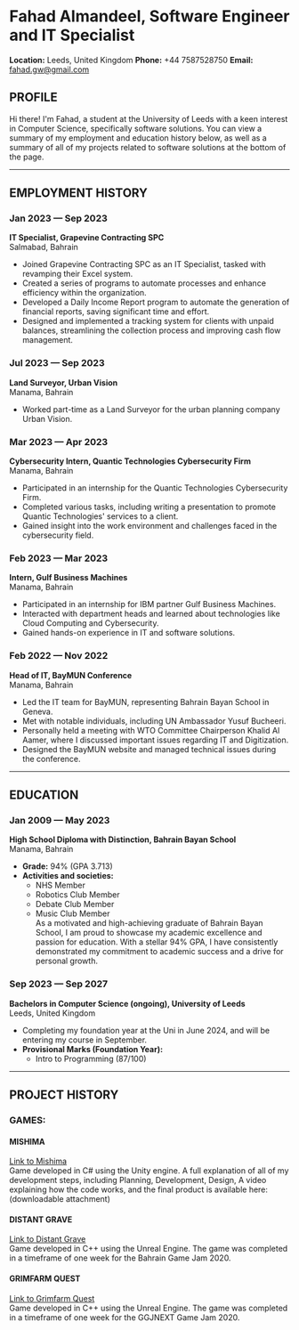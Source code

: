 # Fahad Almandeel, Software Engineer and IT Specialist
**Location:** Leeds, United Kingdom 
**Phone:** +44 7587528750 
**Email:** fahad.gw@gmail.com  

## PROFILE
Hi there! I'm Fahad, a student at the University of Leeds with a keen interest in Computer Science, specifically software solutions. You can view a summary of my employment and education history below, as well as a summary of all of my projects related to software solutions at the bottom of the page.

---

## EMPLOYMENT HISTORY
### Jan 2023 — Sep 2023  
**IT Specialist, Grapevine Contracting SPC**  
Salmabad, Bahrain
- Joined Grapevine Contracting SPC as an IT Specialist, tasked with revamping their Excel system.  
- Created a series of programs to automate processes and enhance efficiency within the organization.  
- Developed a Daily Income Report program to automate the generation of financial reports, saving significant time and effort.  
- Designed and implemented a tracking system for clients with unpaid balances, streamlining the collection process and improving cash flow management.  

### Jul 2023 — Sep 2023  
**Land Surveyor, Urban Vision**  
Manama, Bahrain 
- Worked part-time as a Land Surveyor for the urban planning company Urban Vision.  

### Mar 2023 — Apr 2023  
**Cybersecurity Intern, Quantic Technologies Cybersecurity Firm**  
Manama, Bahrain
- Participated in an internship for the Quantic Technologies Cybersecurity Firm.  
- Completed various tasks, including writing a presentation to promote Quantic Technologies' services to a client.  
- Gained insight into the work environment and challenges faced in the cybersecurity field.  

### Feb 2023 — Mar 2023  
**Intern, Gulf Business Machines**  
Manama, Bahrain
- Participated in an internship for IBM partner Gulf Business Machines.  
- Interacted with department heads and learned about technologies like Cloud Computing and Cybersecurity.  
- Gained hands-on experience in IT and software solutions.  

### Feb 2022 — Nov 2022  
**Head of IT, BayMUN Conference**  
Manama, Bahrain
- Led the IT team for BayMUN, representing Bahrain Bayan School in Geneva.  
- Met with notable individuals, including UN Ambassador Yusuf Bucheeri.  
- Personally held a meeting with WTO Committee Chairperson Khalid Al Aamer, where I discussed important issues regarding IT and Digitization.  
- Designed the BayMUN website and managed technical issues during the conference.

---

## EDUCATION  
### Jan 2009 — May 2023  
**High School Diploma with Distinction, Bahrain Bayan School**  
Manama, Bahrain
- **Grade:** 94% (GPA 3.713)  
- **Activities and societies:**  
  - NHS Member  
  - Robotics Club Member  
  - Debate Club Member  
  - Music Club Member  
As a motivated and high-achieving graduate of Bahrain Bayan School, I am proud to showcase my academic excellence and passion for education. With a stellar 94% GPA, I have consistently demonstrated my commitment to academic success and a drive for personal growth.  

### Sep 2023 — Sep 2027  
**Bachelors in Computer Science (ongoing), University of Leeds**  
Leeds, United Kingdom
- Completing my foundation year at the Uni in June 2024, and will be entering my course in September. 
- **Provisional Marks (Foundation Year):**  
  - Intro to Programming (87/100)

---

## PROJECT HISTORY

### GAMES:

#### MISHIMA  
[Link to Mishima](https://fmandeel.itch.io/mishima)  
Game developed in C# using the Unity engine. A full explanation of all of my development steps, including Planning, Development, Design, A video explaining how the code works, and the final product is available here:
(downloadable attachment)

#### DISTANT GRAVE  
[Link to Distant Grave](https://fmandeel.itch.io/distant-grave)  
Game developed in C++ using the Unreal Engine. The game was completed in a timeframe of one week for the Bahrain Game Jam 2020.

#### GRIMFARM QUEST  
[Link to Grimfarm Quest](https://fmandeel.itch.io/grimfarm-quest)  
Game developed in C++ using the Unreal Engine. The game was completed in a timeframe of one week for the GGJNEXT Game Jam 2020.

